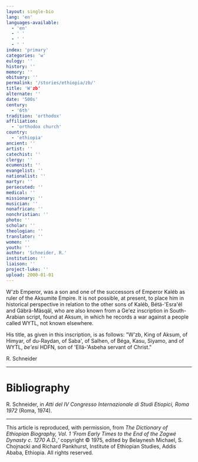 ```yaml
---
layout: single-bio
lang: 'en'
languages-available:
  - 'en'
  - ' '
  - ' '
  - ' '
index: 'primary'
categories: 'w'
eulogy: ''
history: ''
memory: ''
obituary: ''
permalink: '/stories/ethiopia/zb/'
title: 'W'zb'
alternate: ''
date: '500s'
century:
  - '6th'
tradition: 'orthodox'
affiliation:
  - 'orthodox church'
country:
  - 'ethiopia'
ancient: ''
artist: ''
catechist: ''
clergy: ''
ecumenist: ''
evangelist: ''
nationalist: ''
martyr: ''
persecuted: ''
medical: ''
missionary: ''
musician: ''
nonafrican: ''
nonchristian: ''
photo: ''
scholar: ''
theologian: ''
translator: ''
women: ''
youth: ''
author: 'Schneider, R.'
institution: ''
liaison: ''
project-luke: ''
upload: 2000-01-01
---
```



W'zb Emperor, was a son and one of the successors of Emperor Kaléb as ruler of the Aksumite Empire. It is not possible, at present, to place him in historical perspective in relation to the other sons of Kaléb, Bétä-'Esra'él and Gäbrä-Mäsqäl, who are also known from a Ge'ez inscription in South-Arabian script, found at Aksum, in which he records a war against a people called WYTL, not known elsewhere.

His title, as given in this inscription, is as follows: "W'zb, King of Aksum, of Himyar, of du-Raydan, of Saba', of Salhen, of Béga, Kasu, Siyamo, and of WYTL, *be'esi* HDFN, son of 'Ellä-'Asbeha servant of Christ."

R. Schneider

---

# Bibliography

R. Schneider, in *Atti del IV Congresso Internazionale di Studi Etiopici, Roma 1972* (Roma, 1974).

---

This article is reproduced, with permission, from *The Dictionary of Ethiopian Biography, Vol. 1 'From Early Times to the End of the Zagwé Dynasty c. 1270 A.D.,'* copyright &copy; 1975, edited by Belaynesh Michael, S. Chojnacki and Richard Pankhurst, Institute of Ethiopian Studies, Addis Ababa, Ethiopia.  All rights reserved.